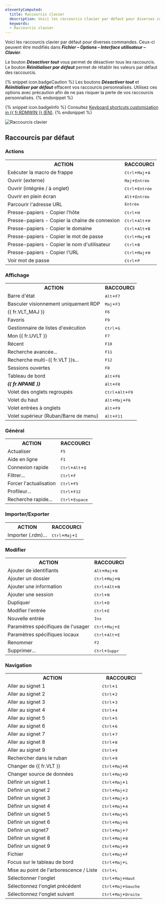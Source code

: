 ```yaml
---
eleventyComputed:
  title: Raccourcis clavier
  description: Voici les raccourcis clavier par défaut pour diverses commandes
  keywords:
  - Raccourcis clavier
---
```

Voici les raccourcis clavier par défaut pour diverses commandes. Ceux-ci peuvent être modifiés dans ***Fichier – Options – Interface utilisateur – Clavier***.

Le bouton ***Désactiver tout*** vous permet de désactiver tous les raccourcis. Le bouton ***Réinitialiser par défaut*** permet de rétablir les valeurs par défaut des raccourcis.

{% snippet icon.badgeCaution %}
Les boutons ***Désactiver tout*** et ***Réinitialiser par défaut*** effacent vos raccourcis personnalisés. Utilisez ces options avec précaution afin de ne pas risquer la perte de vos raccourcis personnalisés.
{% endsnippet %}

{% snippet icon.badgeInfo %}
Consultez [Keyboard shortcuts customization in {{ fr.RDMWIN }} (EN)](/kb/remote-desktop-manager/how-to-articles/keyboard-shortcuts-customization-rdm-windows/).
{% endsnippet %}

![Raccourcis clavier](https://cdnweb.devolutions.net/docs/fr/rdm/windows/RDMWin2061.png)

## Raccourcis par défaut

### Actions

<table>
	<tr>
		<th>
ACTION
		</th>
		<th>
RACCOURCI
		</th>
	</tr>
	<tr>
		<td>
Exécuter la macro de frappe
		</td>
		<td>
<kbd>Ctrl</kbd>+<kbd>Maj</kbd>+<kbd>A</kbd>
		</td>
	</tr>
	<tr>
		<td>
Ouvrir (externe)
		</td>
		<td>
<kbd>Maj</kbd>+<kbd>Entrée</kbd>
		</td>
	</tr>
	<tr>
		<td>
Ouvrir (intégrée / à onglet)
		</td>
		<td>
<kbd>Ctrl</kbd>+<kbd>Entrée</kbd>
		</td>
	</tr>
	<tr>
		<td>
Ouvrir en plein écran
		</td>
		<td>
<kbd>Alt</kbd>+<kbd>Entrée</kbd>
		</td>
	</tr>
	<tr>
		<td>
Parcourir l'adresse URL
		</td>
		<td>
<kbd>Entrée</kbd>
		</td>
	</tr>
	<tr>
		<td>
Presse-papiers - Copier l'hôte
		</td>
		<td>
<kbd>Ctrl</kbd>+<kbd>H</kbd>
		</td>
	</tr>
	<tr>
		<td>
Presse-papiers - Copier la chaîne de connexion
		</td>
		<td>
<kbd>Ctrl</kbd>+<kbd>Alt</kbd>+<kbd>H</kbd>
		</td>
	</tr>
	<tr>
		<td>
Presse-papiers - Copier le domaine
		</td>
		<td>
<kbd>Ctrl</kbd>+<kbd>Alt</kbd>+<kbd>B</kbd>
		</td>
	</tr>
	<tr>
		<td>
Presse-papiers - Copier le mot de passe
		</td>
		<td>
<kbd>Ctrl</kbd>+<kbd>Maj</kbd>+<kbd>B</kbd>
		</td>
	</tr>
	<tr>
		<td>
Presse-papiers - Copier le nom d'utilisateur
		</td>
		<td>
<kbd>Ctrl</kbd>+<kbd>B</kbd>
		</td>
	</tr>
	<tr>
		<td>
Presse-papiers - Copier l'URL
		</td>
		<td>
<kbd>Ctrl</kbd>+<kbd>Maj</kbd>+<kbd>H</kbd>
		</td>
	</tr>
	<tr>
		<td>
Voir mot de passe
		</td>
		<td>
<kbd>Ctrl</kbd>+<kbd>P</kbd>
		</td>
	</tr>
</table>

### Affichage

<table>
	<tr>
		<th>
ACTION
		</th>
		<th>
RACCOURCI
		</th>
	</tr>
	<tr>
		<td>
Barre d'état
		</td>
		<td>
<kbd>Alt</kbd>+<kbd>F7</kbd>
		</td>
	</tr>
	<tr>
		<td>
Basculer visionnement uniquement RDP
		</td>
		<td>
<kbd>Maj</kbd>+<kbd>F3</kbd>
		</td>
	</tr>
	<tr>
		<td>
{{ fr.VLT_MAJ }}
		</td>
		<td>
<kbd>F6</kbd>
		</td>
	</tr>
	<tr>
		<td>
Favoris
		</td>
		<td>
<kbd>F9</kbd>
		</td>
	</tr>
	<tr>
		<td>
Gestionnaire de listes d'exécution
		</td>
		<td>
<kbd>Ctrl</kbd>+<kbd>G</kbd>
		</td>
	</tr>
	<tr>
		<td>
Mon {{ fr.UVLT }}
		</td>
		<td>
<kbd>F7</kbd>
		</td>
	</tr>
	<tr>
		<td>
Récent
		</td>
		<td>
<kbd>F10</kbd>
		</td>
	</tr>
	<tr>
		<td>
Recherche avancée...
		</td>
		<td>
<kbd>F11</kbd>
		</td>
	</tr>
	<tr>
		<td>
Recherche multi-{{ fr.VLT }}s...
		</td>
		<td>
<kbd>F12</kbd>
		</td>
	</tr>
	<tr>
		<td>
Sessions ouvertes
		</td>
		<td>
<kbd>F8</kbd>
		</td>
	</tr>
	<tr>
		<td>
Tableau de bord
		</td>
		<td>
<kbd>Alt</kbd>+<kbd>F6</kbd>
		</td>
	</tr>
	<tr>
		<td>
<b><i>{{ fr.NPANE }}</i></b>
		</td>
		<td>
<kbd>Alt</kbd>+<kbd>F8</kbd>
		</td>
	</tr>
	<tr>
		<td>
Volet des onglets regroupés
		</td>
		<td>
<kbd>Ctrl</kbd>+<kbd>Alt</kbd>+<kbd>F9</kbd>
		</td>
	</tr>
	<tr>
		<td>
Volet du haut
		</td>
		<td>
<kbd>Alt</kbd>+<kbd>Maj</kbd>+<kbd>F6</kbd>
		</td>
	</tr>
	<tr>
		<td>
Volet entrées à onglets
		</td>
		<td>
<kbd>Alt</kbd>+<kbd>F9</kbd>
		</td>
	</tr>
	<tr>
		<td>
Volet supérieur (Ruban/Barre de menu)
		</td>
		<td>
<kbd>Alt</kbd>+<kbd>F11</kbd>
		</td>
	</tr>
</table>

### Général

<table>
	<tr>
		<th>
ACTION
		</th>
		<th>
RACCOURCI
		</th>
	</tr>
	<tr>
		<td>
Actualiser
		</td>
		<td>
<kbd>F5</kbd>
		</td>
	</tr>
	<tr>
		<td>
Aide en ligne
		</td>
		<td>
<kbd>F1</kbd>
		</td>
	</tr>
	<tr>
		<td>
Connexion rapide
		</td>
		<td>
<kbd>Ctrl</kbd>+<kbd>Alt</kbd>+<kbd>Q</kbd>
		</td>
	</tr>
	<tr>
		<td>
Filtrer...
		</td>
		<td>
<kbd>Ctrl</kbd>+<kbd>F</kbd>
		</td>
	</tr>
	<tr>
		<td>
Forcer l'actualisation
		</td>
		<td>
<kbd>Ctrl</kbd>+<kbd>F5</kbd>
		</td>
	</tr>
	<tr>
		<td>
Profileur...
		</td>
		<td>
<kbd>Ctrl</kbd>+<kbd>F12</kbd>
		</td>
	</tr>
	<tr>
		<td>
Recherche rapide...
		</td>
		<td>
<kbd>Ctrl</kbd>+<kbd>Espace</kbd>
		</td>
	</tr>
</table>

### Importer/Exporter

<table>
	<tr>
		<th>
ACTION
		</th>
		<th>
RACCOURCI
		</th>
	</tr>
	<tr>
		<td>
Importer (.rdm)...
		</td>
		<td>
<kbd>Ctrl</kbd>+<kbd>Maj</kbd>+<kbd>I</kbd>
		</td>
	</tr>
</table>

### Modifier

<table>
	<tr>
		<th>
ACTION
		</th>
		<th>
RACCOURCI
		</th>
	</tr>
	<tr>
		<td>
Ajouter de identifiants
		</td>
		<td>
<kbd>Alt</kbd>+<kbd>Maj</kbd>+<kbd>N</kbd>
		</td>
	</tr>
	<tr>
		<td>
Ajouter un dossier
		</td>
		<td>
<kbd>Ctrl</kbd>+<kbd>Maj</kbd>+<kbd>N</kbd>
		</td>
	</tr>
	<tr>
		<td>
Ajouter une information
		</td>
		<td>
<kbd>Ctrl</kbd>+<kbd>Alt</kbd>+<kbd>N</kbd>
		</td>
	</tr>
	<tr>
		<td>
Ajouter une session
		</td>
		<td>
<kbd>Ctrl</kbd>+<kbd>N</kbd>
		</td>
	</tr>
	<tr>
		<td>
Dupliquer
		</td>
		<td>
<kbd>Ctrl</kbd>+<kbd>D</kbd>
		</td>
	</tr>
	<tr>
		<td>
Modifier l'entrée
		</td>
		<td>
<kbd>Ctrl</kbd>+<kbd>E</kbd>
		</td>
	</tr>
	<tr>
		<td>
Nouvelle entrée
		</td>
		<td>
<kbd>Ins</kbd>
		</td>
	</tr>
	<tr>
		<td>
Paramètres spécifiques de l'usager
		</td>
		<td>
<kbd>Ctrl</kbd>+<kbd>Maj</kbd>+<kbd>E</kbd>
		</td>
	</tr>
	<tr>
		<td>
Paramètres spécifiques locaux
		</td>
		<td>
<kbd>Ctrl</kbd>+<kbd>Alt</kbd>+<kbd>E</kbd>
		</td>
	</tr>
	<tr>
		<td>
Renommer
		</td>
		<td>
<kbd>F2</kbd>
		</td>
	</tr>
	<tr>
		<td>
Supprimer...
		</td>
		<td>
<kbd>Ctrl</kbd>+<kbd>Suppr</kbd>
		</td>
	</tr>
</table>

### Navigation

<table>
	<tr>
		<th>
ACTION
		</th>
		<th>
RACCOURCI
		</th>
	</tr>
	<tr>
		<td>
Aller au signet 1
		</td>
		<td>
<kbd>Ctrl</kbd>+<kbd>1</kbd>
		</td>
	</tr>
	<tr>
		<td>
Aller au signet 2
		</td>
		<td>
<kbd>Ctrl</kbd>+<kbd>2</kbd>
		</td>
	</tr>
	<tr>
		<td>
Aller au signet 3
		</td>
		<td>
<kbd>Ctrl</kbd>+<kbd>3</kbd>
		</td>
	</tr>
	<tr>
		<td>
Aller au signet 4
		</td>
		<td>
<kbd>Ctrl</kbd>+<kbd>4</kbd>
		</td>
	</tr>
	<tr>
		<td>
Aller au signet 5
		</td>
		<td>
<kbd>Ctrl</kbd>+<kbd>5</kbd>
		</td>
	</tr>
	<tr>
		<td>
Aller au signet 6
		</td>
		<td>
<kbd>Ctrl</kbd>+<kbd>6</kbd>
		</td>
	</tr>
	<tr>
		<td>
Aller au signet 7
		</td>
		<td>
<kbd>Ctrl</kbd>+<kbd>7</kbd>
		</td>
	</tr>
	<tr>
		<td>
Aller au signet 8
		</td>
		<td>
<kbd>Ctrl</kbd>+<kbd>8</kbd>
		</td>
	</tr>
	<tr>
		<td>
Aller au signet 9
		</td>
		<td>
<kbd>Ctrl</kbd>+<kbd>9</kbd>
		</td>
	</tr>
	<tr>
		<td>
Rechercher dans le ruban
		</td>
		<td>
<kbd>Ctrl</kbd>+<kbd>9</kbd>
		</td>
	</tr>
	<tr>
		<td>
Changer de {{ fr.VLT }}
		</td>
		<td>
<kbd>Ctrl</kbd>+<kbd>Maj</kbd>+<kbd>R</kbd>
		</td>
	</tr>
	<tr>
		<td>
Changer source de données
		</td>
		<td>
<kbd>Ctrl</kbd>+<kbd>Maj</kbd>+<kbd>D</kbd>
		</td>
	</tr>
	<tr>
		<td>
Définir un signet 1
		</td>
		<td>
<kbd>Ctrl</kbd>+<kbd>Maj</kbd>+<kbd>1</kbd>
		</td>
	</tr>
	<tr>
		<td>
Définir un signet 2
		</td>
		<td>
<kbd>Ctrl</kbd>+<kbd>Maj</kbd>+<kbd>2</kbd>
		</td>
	</tr>
	<tr>
		<td>
Définir un signet 3
		</td>
		<td>
<kbd>Ctrl</kbd>+<kbd>Maj</kbd>+<kbd>3</kbd>
		</td>
	</tr>
	<tr>
		<td>
Définir un signet 4
		</td>
		<td>
<kbd>Ctrl</kbd>+<kbd>Maj</kbd>+<kbd>4</kbd>
		</td>
	</tr>
	<tr>
		<td>
Définir un signet 5
		</td>
		<td>
<kbd>Ctrl</kbd>+<kbd>Maj</kbd>+<kbd>5</kbd>
		</td>
	</tr>
	<tr>
		<td>
Définir un signet 6
		</td>
		<td>
<kbd>Ctrl</kbd>+<kbd>Maj</kbd>+<kbd>6</kbd>
		</td>
	</tr>
	<tr>
		<td>
Définir un signet7
		</td>
		<td>
<kbd>Ctrl</kbd>+<kbd>Maj</kbd>+<kbd>7</kbd>
		</td>
	</tr>
	<tr>
		<td>
Définir un signet 8
		</td>
		<td>
<kbd>Ctrl</kbd>+<kbd>Maj</kbd>+<kbd>8</kbd>
		</td>
	</tr>
	<tr>
		<td>
Définir un signet 9
		</td>
		<td>
<kbd>Ctrl</kbd>+<kbd>Maj</kbd>+<kbd>9</kbd>
		</td>
	</tr>
	<tr>
		<td>
Fichier
		</td>
		<td>
<kbd>Ctrl</kbd>+<kbd>Maj</kbd>+<kbd>F</kbd>
		</td>
	</tr>
	<tr>
		<td>
Focus sur le tableau de bord
		</td>
		<td>
<kbd>Ctrl</kbd>+<kbd>Maj</kbd>+<kbd>L</kbd>
		</td>
	</tr>
	<tr>
		<td>
Mise au point de l'arborescence / Liste
		</td>
		<td>
<kbd>Ctrl</kbd>+<kbd>L</kbd>
		</td>
	</tr>
	<tr>
		<td>
Sélectionner l'onglet
		</td>
		<td>
<kbd>Ctrl</kbd>+<kbd>Maj</kbd>+<kbd>Haut</kbd>
		</td>
	</tr>
	<tr>
		<td>
Sélectionnez l'onglet précédent
		</td>
		<td>
<kbd>Ctrl</kbd>+<kbd>Maj</kbd>+<kbd>Gauche</kbd>
		</td>
	</tr>
	<tr>
		<td>
Sélectionnez l'onglet suivant
		</td>
		<td>
<kbd>Ctrl</kbd>+<kbd>Maj</kbd>+<kbd>Droite</kbd>
		</td>
	</tr>
</table>
